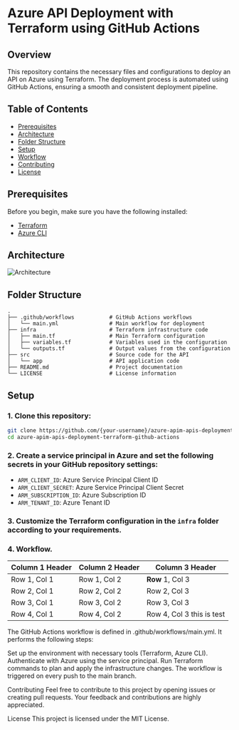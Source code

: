 # Azure API Deployment with Terraform using GitHub Actions

## Overview

This repository contains the necessary files and configurations to deploy an API on Azure using Terraform. The deployment process is automated using GitHub Actions, ensuring a smooth and consistent deployment pipeline.

## Table of Contents

- [Prerequisites](#prerequisites)
- [Architecture](#architecture)
- [Folder Structure](#folder-structure)
- [Setup](#setup)
- [Workflow](#workflow)
- [Contributing](#contributing)
- [License](#license)

## Prerequisites

Before you begin, make sure you have the following installed:

- [Terraform](https://www.terraform.io/downloads.html)
- [Azure CLI](https://docs.microsoft.com/en-us/cli/azure/install-azure-cli)

## Architecture
![Architecture](https://github.com/Dhavalm24/azure-apim-apis-deployment-terraform-github-actions/architecture/architecture.png)


## Folder Structure
```
.
├── .github/workflows           # GitHub Actions workflows
│   └── main.yml                # Main workflow for deployment
├── infra                       # Terraform infrastructure code
│   ├── main.tf                 # Main Terraform configuration
│   ├── variables.tf            # Variables used in the configuration
│   └── outputs.tf              # Output values from the configuration
├── src                         # Source code for the API
│   └── app                     # API application code
├── README.md                   # Project documentation
└── LICENSE                     # License information
```
## Setup

### 1. Clone this repository:

```bash
git clone https://github.com/{your-username}/azure-apim-apis-deployment-terraform-github-actions
cd azure-apim-apis-deployment-terraform-github-actions
```

### 2. Create a service principal in Azure and set the following secrets in your GitHub repository settings:

- `ARM_CLIENT_ID`: Azure Service Principal Client ID
- `ARM_CLIENT_SECRET`: Azure Service Principal Client Secret
- `ARM_SUBSCRIPTION_ID`: Azure Subscription ID
- `ARM_TENANT_ID`: Azure Tenant ID

### 3. Customize the Terraform configuration in the `infra` folder according to your requirements.

### 4. Workflow.

| Column 1 Header | Column 2 Header | Column 3 Header |
|-----------------|-----------------|-----------------|
| Row 1, Col 1    | Row 1, Col 2    | **Row** 1, Col 3    |
| Row 2, Col 1    | Row 2, Col 2    | Row 2, Col 3    |
| Row 3, Col 1    | Row 3, Col 2    | Row 3, Col 3    |
| Row 4, Col 1    | Row 4, Col 2    | Row 4, Col 3 this is test    |


The GitHub Actions workflow is defined in .github/workflows/main.yml. It performs the following steps:

Set up the environment with necessary tools (Terraform, Azure CLI).
Authenticate with Azure using the service principal.
Run Terraform commands to plan and apply the infrastructure changes.
The workflow is triggered on every push to the main branch.

Contributing
Feel free to contribute to this project by opening issues or creating pull requests. Your feedback and contributions are highly appreciated.

License
This project is licensed under the MIT License.
